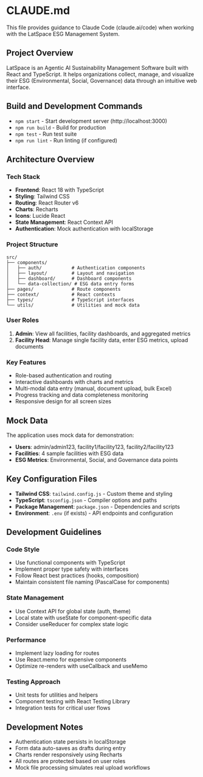 # CLAUDE.md

This file provides guidance to Claude Code (claude.ai/code) when working with the LatSpace ESG Management System.

## Project Overview

LatSpace is an Agentic AI Sustainability Management Software built with React and TypeScript. It helps organizations collect, manage, and visualize their ESG (Environmental, Social, Governance) data through an intuitive web interface.

## Build and Development Commands

- `npm start` - Start development server (http://localhost:3000)
- `npm run build` - Build for production
- `npm test` - Run test suite
- `npm run lint` - Run linting (if configured)

## Architecture Overview

### Tech Stack
- **Frontend**: React 18 with TypeScript
- **Styling**: Tailwind CSS
- **Routing**: React Router v6
- **Charts**: Recharts
- **Icons**: Lucide React
- **State Management**: React Context API
- **Authentication**: Mock authentication with localStorage

### Project Structure
```
src/
├── components/
│   ├── auth/           # Authentication components
│   ├── layout/         # Layout and navigation
│   ├── dashboard/      # Dashboard components
│   └── data-collection/ # ESG data entry forms
├── pages/              # Route components
├── context/            # React contexts
├── types/              # TypeScript interfaces
└── utils/              # Utilities and mock data
```

### User Roles
1. **Admin**: View all facilities, facility dashboards, and aggregated metrics
2. **Facility Head**: Manage single facility data, enter ESG metrics, upload documents

### Key Features
- Role-based authentication and routing
- Interactive dashboards with charts and metrics
- Multi-modal data entry (manual, document upload, bulk Excel)
- Progress tracking and data completeness monitoring
- Responsive design for all screen sizes

## Mock Data

The application uses mock data for demonstration:
- **Users**: admin/admin123, facility1/facility123, facility2/facility123
- **Facilities**: 4 sample facilities with ESG data
- **ESG Metrics**: Environmental, Social, and Governance data points

## Key Configuration Files

- **Tailwind CSS**: `tailwind.config.js` - Custom theme and styling
- **TypeScript**: `tsconfig.json` - Compiler options and paths
- **Package Management**: `package.json` - Dependencies and scripts
- **Environment**: `.env` (if exists) - API endpoints and configuration

## Development Guidelines

### Code Style
- Use functional components with TypeScript
- Implement proper type safety with interfaces
- Follow React best practices (hooks, composition)
- Maintain consistent file naming (PascalCase for components)

### State Management
- Use Context API for global state (auth, theme)
- Local state with useState for component-specific data
- Consider useReducer for complex state logic

### Performance
- Implement lazy loading for routes
- Use React.memo for expensive components
- Optimize re-renders with useCallback and useMemo

### Testing Approach
- Unit tests for utilities and helpers
- Component testing with React Testing Library
- Integration tests for critical user flows

## Development Notes

- Authentication state persists in localStorage
- Form data auto-saves as drafts during entry
- Charts render responsively using Recharts
- All routes are protected based on user roles
- Mock file processing simulates real upload workflows